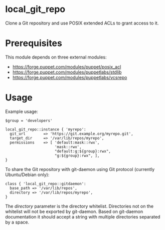 # local_git_repo

Clone a Git repository and use POSIX extended ACLs to grant access to it.

# Prerequisites

This module depends on three external modules:

* https://forge.puppet.com/modules/puppet/posix_acl
* https://forge.puppet.com/modules/puppetlabs/stdlib
* https://forge.puppet.com/modules/puppetlabs/vcsrepo

# Usage

Example usage:

    $group = 'developers'
    
    local_git_repo::instance { 'myrepo':
      git_url        => 'https://git.example.org/myrepo.git',
      target_dir     => '/var/lib/repos/myrepo',
      permissions    => [ 'default:mask::rwx',
                          'mask::rwx',
                          "default:g:${group}:rwx",
                          "g:${group}:rwx", ],
    }

To share the Git repository with git-daemon using Git protocol (currently
Ubuntu/Debian only):

    class { 'local_git_repo::gitdaemon':
      base_path => '/var/lib/repos',
      directory => '/var/lib/repos/myrepo',
    }

The *directory* parameter is the directory whitelist. Directories not on the
whitelist will not be exported by git-daemon. Based on git-daemon documentation
it should accept a string with multiple directories separated by a space.
